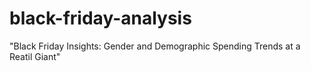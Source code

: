 # black-friday-analysis
"Black Friday Insights: Gender and Demographic Spending Trends at a Reatil Giant"
